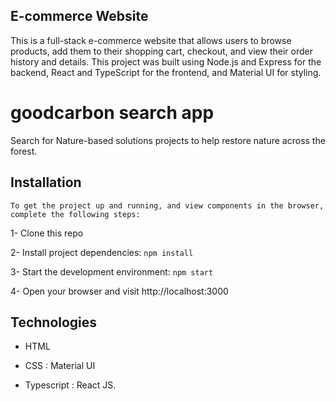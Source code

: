 ## E-commerce Website

This is a full-stack e-commerce website that allows users to browse products, add them to their shopping cart, checkout, and view their order history and details. This project was built using Node.js and Express for the backend, React and TypeScript for the frontend, and Material UI for styling.
# goodcarbon search app

Search for Nature-based solutions projects to help restore nature across the forest.

## Installation

`To get the project up and running, and view components in the browser, complete the following steps:`

1- Clone this repo

2- Install project dependencies: `npm install`

3- Start the development environment: `npm start`

4- Open your browser and visit http://localhost:3000


## Technologies

- HTML

- CSS : Material UI

- Typescript : React JS.
